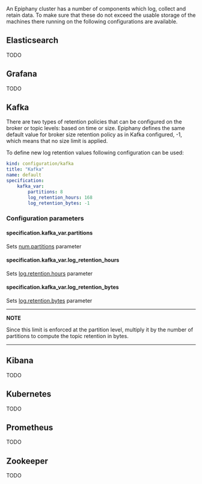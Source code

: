 An Epiphany cluster has a number of components which log, collect and retain data. To make sure that these do not exceed
the usable storage of the machines there running on the following configurations are available.

## Elasticsearch

TODO

## Grafana

TODO

## Kafka

There are two types of retention policies that can be configured on the broker or topic levels: based on time or size.
Epiphany defines the same default value for broker size retention policy as in Kafka configured, -1, which means that no
size limit is applied.

To define new log retention values following configuration can be used:

```yaml
kind: configuration/kafka
title: "Kafka"
name: default
specification:
    kafka_var:
        partitions: 8
        log_retention_hours: 168
        log_retention_bytes: -1
```

### Configuration parameters

#### specification.kafka_var.partitions

Sets [num.partitions](https://kafka.apache.org/documentation/#brokerconfigs_num.partitions) parameter

#### specification.kafka_var.log_retention_hours

Sets [log.retention.hours](https://kafka.apache.org/documentation/#brokerconfigs_log.retention.bytes) parameter

#### specification.kafka_var.log_retention_bytes

Sets [log.retention.bytes](https://kafka.apache.org/documentation/#brokerconfigs_log.retention.bytes) parameter

---
**NOTE**

Since this limit is enforced at the partition level, multiply it by the number of partitions to compute the topic
retention in bytes.

---

## Kibana

TODO

## Kubernetes

TODO

## Prometheus

TODO

## Zookeeper

TODO
